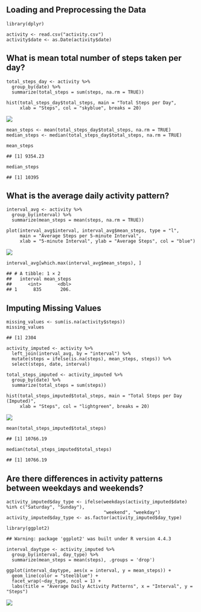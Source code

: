## Loading and Preprocessing the Data

    library(dplyr)

    activity <- read.csv("activity.csv")
    activity$date <- as.Date(activity$date)

## What is mean total number of steps taken per day?

    total_steps_day <- activity %>%
      group_by(date) %>%
      summarize(total_steps = sum(steps, na.rm = TRUE))

    hist(total_steps_day$total_steps, main = "Total Steps per Day", 
         xlab = "Steps", col = "skyblue", breaks = 20)

![](activity_report_files/figure-markdown_strict/unnamed-chunk-2-1.png)

    mean_steps <- mean(total_steps_day$total_steps, na.rm = TRUE)
    median_steps <- median(total_steps_day$total_steps, na.rm = TRUE)

    mean_steps

    ## [1] 9354.23

    median_steps

    ## [1] 10395

## What is the average daily activity pattern?

    interval_avg <- activity %>%
      group_by(interval) %>%
      summarize(mean_steps = mean(steps, na.rm = TRUE))

    plot(interval_avg$interval, interval_avg$mean_steps, type = "l",
         main = "Average Steps per 5-minute Interval",
         xlab = "5-minute Interval", ylab = "Average Steps", col = "blue")

![](activity_report_files/figure-markdown_strict/unnamed-chunk-3-1.png)

    interval_avg[which.max(interval_avg$mean_steps), ]

    ## # A tibble: 1 × 2
    ##   interval mean_steps
    ##      <int>      <dbl>
    ## 1      835       206.

## Imputing Missing Values

    missing_values <- sum(is.na(activity$steps))
    missing_values

    ## [1] 2304

    activity_imputed <- activity %>%
      left_join(interval_avg, by = "interval") %>%
      mutate(steps = ifelse(is.na(steps), mean_steps, steps)) %>%
      select(steps, date, interval)

    total_steps_imputed <- activity_imputed %>%
      group_by(date) %>%
      summarize(total_steps = sum(steps))

    hist(total_steps_imputed$total_steps, main = "Total Steps per Day (Imputed)", 
         xlab = "Steps", col = "lightgreen", breaks = 20)

![](activity_report_files/figure-markdown_strict/unnamed-chunk-4-1.png)

    mean(total_steps_imputed$total_steps)

    ## [1] 10766.19

    median(total_steps_imputed$total_steps)

    ## [1] 10766.19

## Are there differences in activity patterns between weekdays and weekends?

    activity_imputed$day_type <- ifelse(weekdays(activity_imputed$date) %in% c("Saturday", "Sunday"), 
                                        "weekend", "weekday")
    activity_imputed$day_type <- as.factor(activity_imputed$day_type)

    library(ggplot2)

    ## Warning: package 'ggplot2' was built under R version 4.4.3

    interval_daytype <- activity_imputed %>%
      group_by(interval, day_type) %>%
      summarize(mean_steps = mean(steps), .groups = 'drop')

    ggplot(interval_daytype, aes(x = interval, y = mean_steps)) +
      geom_line(color = "steelblue") +
      facet_wrap(~day_type, ncol = 1) +
      labs(title = "Average Daily Activity Patterns", x = "Interval", y = "Steps")

![](activity_report_files/figure-markdown_strict/unnamed-chunk-5-1.png)

